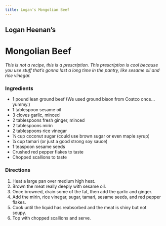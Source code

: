 ```yaml
---
title: Logan’s Mongolian Beef
---
```


## Logan Heenan’s
# Mongolian Beef

*This is not a recipe, this is a prescription. This prescription is cool because you use stuff that’s gonna last a long time in the pantry, like sesame oil and rice vinegar.*

### Ingredients

- <qu>1 pound</qu> lean ground beef (We used ground bison from Costco once... yummy.)
- <qu>1 tablespoon</qu> sesame oil
- <qu>3 cloves</qu> garlic, minced
- <qu>2 tablespoons</qu> fresh ginger, minced
- <qu>2 tablespoons</qu> mirin
- <qu>2 tablespoons</qu> rice vinegar
- <qu>½ cup</qu> coconut sugar (could use brown sugar or even maple syrup)
- <qu>¼ cup</qu> tamari (or just a good strong soy sauce)
- <qu>1 teaspoon</qu> sesame seeds
- Crushed red pepper flakes <qu>to taste</qu>
- Chopped scallions <qu>to taste</qu>

### Directions

1. Heat a large pan over medium high heat.
2. Brown the meat really deeply with sesame oil.
3. Once browned, drain some of the fat, then add the garlic and ginger.
4. Add the mirin, rice vinegar, sugar, tamari, sesame seeds, and red pepper flakes.
5. Cook until the liquid has reabsorbed and the meat is shiny but not soupy.
6. Top with chopped scallions and serve.